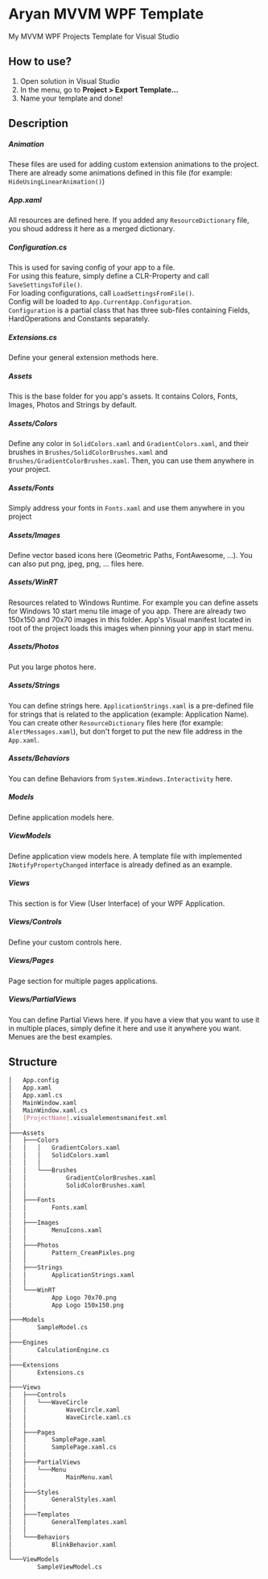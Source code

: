 # Aryan MVVM WPF Template
My MVVM WPF Projects Template for Visual Studio 

## How to use?
1. Open solution in Visual Studio
2. In the menu, go to **Project > Export Template...**
3. Name your template and done!

## Description
##### Animation
These files are used for adding custom extension animations to the project. There are already
some animations defined in this file (for example: `HideUsingLinearAnimation()`)

##### App.xaml
All resources are defined here. If you added any `ResourceDictionary` file, you shoud address it here as a merged dictionary.

##### Configuration.cs
This is used for saving config of your app to a file.  
For using this feature, simply define a CLR-Property and call
`SaveSettingsToFile()`.  
For loading configurations, call `LoadSettingsFromFile()`.  
Config will be loaded to `App.CurrentApp.Configuration`.  
`Configuration` is a partial class that has three sub-files containing Fields, HardOperations and Constants separately.

##### Extensions.cs
Define your general extension methods here.

##### Assets
This is the base folder for you app's assets. It contains Colors, 
Fonts, Images, Photos and Strings by default.

##### Assets/Colors
Define any color in `SolidColors.xaml` and `GradientColors.xaml`, and their brushes in `Brushes/SolidColorBrushes.xaml` and `Brushes/GradientColorBrushes.xaml`. Then, you can use them anywhere in your project.

##### Assets/Fonts
Simply address your fonts in `Fonts.xaml` and use them anywhere in you project

##### Assets/Images
Define vector based icons here (Geometric Paths, FontAwesome, ...). You can also put png, jpeg, png, ... files here.

##### Assets/WinRT
Resources related to Windows Runtime. For example you can define assets for Windows 10 start menu tile image of you app. There are already two 150x150 and 70x70 images in this folder. App's Visual manifest located in root of the project loads this images when pinning your app in start menu.

##### Assets/Photos
Put you large photos here.

##### Assets/Strings
You can define strings here. `ApplicationStrings.xaml` is a pre-defined file for strings that is related to the application (example: Application Name). You can create other `ResourceDictionary` files here (for example: `AlertMessages.xaml`), but don't forget to put the new file address in the `App.xaml`.

##### Assets/Behaviors
You can define Behaviors from `System.Windows.Interactivity` here.

##### Models
Define application models here.

##### ViewModels
Define application view models here. A template file with implemented `INotifyPropertyChanged` interface is already defined as an example.

##### Views
This section is for View (User Interface) of your WPF Application.
##### Views/Controls
Define your custom controls here.
##### Views/Pages
Page section for multiple pages applications.
##### Views/PartialViews
You can define Partial Views here. If you have a view that you want to use it in multiple places, simply define it here and use it anywhere you want. Menues are the best examples.

## Structure
```bash
│   App.config  
│   App.xaml  
│   App.xaml.cs    
│   MainWindow.xaml  
│   MainWindow.xaml.cs  
│   [ProjectName].visualelementsmanifest.xml
│  
├───Assets  
│   ├───Colors  
│   │   │   GradientColors.xaml  
│   │   │   SolidColors.xaml  
│   │   │  
│   │   └───Brushes  
│   │           GradientColorBrushes.xaml  
│   │           SolidColorBrushes.xaml  
│   │  
│   ├───Fonts  
│   │       Fonts.xaml  
│   │  
│   ├───Images  
│   │       MenuIcons.xaml  
│   │  
│   ├───Photos  
│   │       Pattern_CreamPixles.png  
│   │  
│   ├───Strings
│   │       ApplicationStrings.xaml  
│   │  
│   └───WinRT  
│           App Logo 70x70.png
│           App Logo 150x150.png
│  
├───Models  
│       SampleModel.cs  
│  
├───Engines  
│       CalculationEngine.cs  
│  
├───Extensions  
│       Extensions.cs  
│  
├───Views  
│   ├───Controls  
│   │   └───WaveCircle  
│   │           WaveCircle.xaml  
│   │           WaveCircle.xaml.cs  
│   │  
│   ├───Pages  
│   │       SamplePage.xaml  
│   │       SamplePage.xaml.cs  
│   │  
│   ├───PartialViews  
│   │   └───Menu  
│   │           MainMenu.xaml  
│   │  
│   ├───Styles  
│   │       GeneralStyles.xaml  
│   │  
│   ├───Templates  
│   │       GeneralTemplates.xaml  
│   │  
│   └───Behaviors  
│           BlinkBehavior.xaml  
│  
└───ViewModels  
        SampleViewModel.cs  
```
